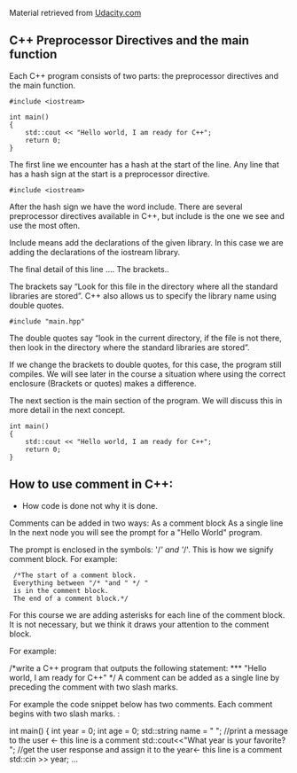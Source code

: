 
Material retrieved from [Udacity.com](https://classroom.udacity.com/courses/ud210/lessons/1343a461-102f-41e1-b505-bf9ec62f427b/concepts/b1e0db7a-619e-4f23-a30d-b505d84ae3bc)


## C++ Preprocessor Directives and the main function

Each C++ program consists of two parts: the preprocessor directives and the main function. 


    #include <iostream>

    int main() 
    {
        std::cout << "Hello world, I am ready for C++";
        return 0;
    }

The first line we encounter has a hash at the start of the line. Any line that has a hash sign at the start is a preprocessor directive.

    #include <iostream>

After the hash sign we have the word include. There are several preprocessor directives available in C++, but include is the one we see and use the most often.

Include means add the declarations of the given library. In this case we are adding the declarations of the iostream library.

The final detail of this line …. The brackets..

The brackets say “Look for this file in the directory where all the standard libraries are stored”. C++ also allows us to specify the library name using double quotes.

    #include "main.hpp"

The double quotes say “look in the current directory, if the file is not there, then look in the directory where the standard libraries are stored”.

If we change the brackets to double quotes, for this case, the program still compiles. We will see later in the course a situation where using the correct enclosure (Brackets or quotes) makes a difference.

The next section is the main section of the program. We will discuss this in more detail in the next concept.

    int main() 
    {
        std::cout << "Hello world, I am ready for C++";
        return 0;
    }

## How to use comment in C++:
- How code is done not why it is done.

 Comments can be added in two ways:
As a comment block
As a single line
In the next node you will see the prompt for a "Hello World" program.

The prompt is enclosed in the symbols: '/*' and '*/'. This is how we signify comment block. For example:

     /*The start of a comment block.
     Everything between "/* "and " */ "
     is in the comment block.
     The end of a comment block.*/
For this course we are adding asterisks for each line of the comment block. It is not necessary, but we think it draws your attention to the comment block.

For example:

/*write a C++ program that outputs the following statement:
*** "Hello world, I am ready for C++"
*/
A comment can be added as a single line by preceding the comment with two slash marks.

For example the code snippet below has two comments. Each comment begins with two slash marks. :

int main()
{
    int year = 0;
    int age = 0;
    std::string name = " ";
    //print a message to the user <- this line is a comment
    std::cout<<"What year is your favorite? ";
    //get the user response and assign it to the year<- this line is a comment
    std::cin >> year;
    ...
